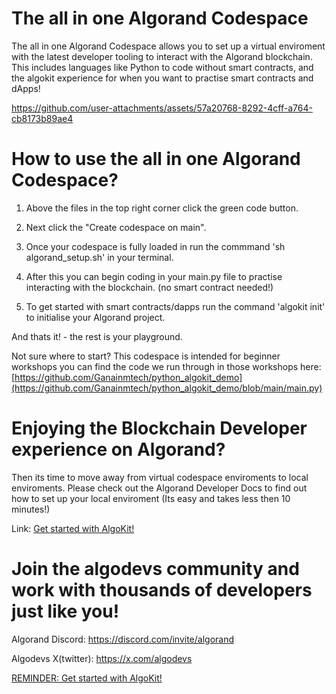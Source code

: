 # The all in one Algorand Codespace
The all in one Algorand Codespace allows you to set up a virtual enviroment with the latest developer tooling to interact with the Algorand blockchain. This includes languages like Python to code without smart contracts, and the algokit experience for when you want to practise smart contracts and dApps! 

https://github.com/user-attachments/assets/57a20768-8292-4cff-a764-cb8173b89ae4

# How to use the all in one Algorand Codespace?
1. Above the files in the top right corner click the green code button.

2. Next click the "Create codespace on main".

3. Once your codespace is fully loaded in run the commmand 'sh algorand_setup.sh' in your terminal.

4. After this you can begin coding in your main.py file to practise interacting with the blockchain. (no smart contract needed!)

5. To get started with smart contracts/dapps run the command 'algokit init' to initialise your Algorand project.

And thats it! - the rest is your playground. 

Not sure where to start? This codespace is intended for beginner workshops you can find the code we run through in those workshops here:
[https://github.com/Ganainmtech/python_algokit_demo](https://github.com/Ganainmtech/python_algokit_demo/blob/main/main.py)

# Enjoying the Blockchain Developer experience on Algorand?
Then its time to move away from virtual codespace enviroments to local enviroments. Please check out the Algorand Developer Docs to find out how to set up your local enviroment (Its easy and takes less then 10 minutes!) 

Link: [Get started with AlgoKit!](https://developer.algorand.org/algokit/?utm_source=af_employee&utm_medium=social&utm_campaign=algokit_sarajane&utm_content=download&utm_term=EME)

# Join the algodevs community and work with thousands of developers just like you!

Algorand Discord: https://discord.com/invite/algorand

Algodevs X(twitter): https://x.com/algodevs

[REMINDER: Get started with AlgoKit!](https://developer.algorand.org/algokit/?utm_source=af_employee&utm_medium=social&utm_campaign=algokit_sarajane&utm_content=download&utm_term=EME)
